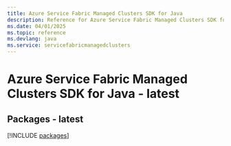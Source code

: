```yaml
---
title: Azure Service Fabric Managed Clusters SDK for Java
description: Reference for Azure Service Fabric Managed Clusters SDK for Java
ms.date: 04/01/2025
ms.topic: reference
ms.devlang: java
ms.service: servicefabricmanagedclusters
---
```

# Azure Service Fabric Managed Clusters SDK for Java - latest
## Packages - latest
[!INCLUDE [packages](service-fabric-managed-clusters-index.md)]